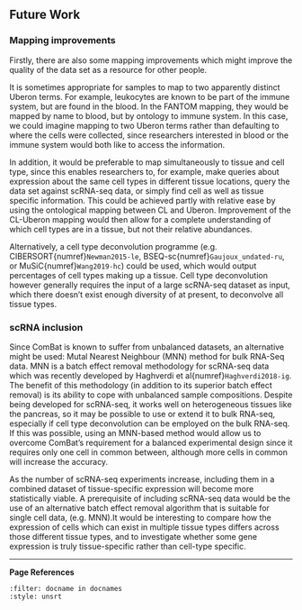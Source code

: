 ## Future Work

### Mapping improvements
Firstly, there are also some mapping improvements which might improve the quality of the data set as a resource for other people. 

It is sometimes appropriate for samples to map to two apparently distinct Uberon terms. For example, leukocytes are known to be part of the immune system, but are found in the blood. In the FANTOM mapping, they would be mapped by name to blood, but by ontology to immune system. In this case, we could imagine mapping to two Uberon terms rather than defaulting to where the cells were collected, since researchers interested in blood or the immune system would both like to access the information. 

In addition, it would be preferable to map simultaneously to tissue and cell type, since this enables researchers to, for example, make queries about expression about the same cell types in different tissue locations, query the data set against scRNA-seq data, or simply find cell as well as tissue specific information.  This could be achieved partly with relative ease by using the ontological mapping between CL and Uberon. Improvement of the CL-Uberon mapping would then allow for a complete understanding of which cell types are in a tissue, but not their relative abundances.  

Alternatively, a cell type deconvolution programme (e.g. CIBERSORT{numref}`Newman2015-le`, BSEQ-sc{numref}`Gaujoux_undated-ru`, or MuSiC{numref}`Wang2019-hc`) could be used, which would output percentages of cell types making up a tissue. Cell type deconvolution however generally requires the input of a large scRNA-seq dataset as input, which there doesn’t exist enough diversity of at present, to deconvolve all tissue types.

### scRNA inclusion
Since ComBat is known to suffer from unbalanced datasets, an alternative might be used: Mutal Nearest Neighbour (MNN) method for bulk RNA-Seq data. MNN is a batch effect removal methodology for scRNA-seq data which was recently developed by Haghverdi et al{numref}`Haghverdi2018-ig`. The benefit of this methodology (in addition to its superior batch effect removal) is its ability to cope with unbalanced sample compositions.  Despite being developed for scRNA-seq, it works well on heterogeneous tissues like the pancreas, so it may be possible to use or extend it to bulk RNA-seq, especially if cell type deconvolution can be employed on the bulk RNA-seq. If this was possible, using an MNN-based method would allow us to overcome ComBat’s requirement for a balanced experimental design since it requires only one cell in common between, although more cells in common will increase the accuracy. 

As the number of scRNA-seq experiments increase, including them in a combined dataset of tissue-specific expression will become more statistically viable. A prerequisite of including scRNA-seq data would be the use of an alternative batch effect removal algorithm that is suitable for single cell data, (e.g. MNN).It would be interesting to compare how the expression of cells which can exist in multiple tissue types differs across those different tissue types, and to investigate whether some gene expression is truly tissue-specific rather than cell-type specific.


---
**Page References**

```{bibliography} /_bibliography/references.bib
:filter: docname in docnames
:style: unsrt
```